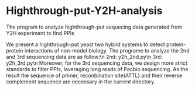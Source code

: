 # Highthrough-put-Y2H-analysis
The program to analyze highthrough-put sequecing data generated from Y2H experiment to find PPIs

We present a highthrough-put yeast two hybird systems to detect protein-protein interactions of non-model biology. The programe to analyze the 2nd and 3rd sequencing data are as follow:\n
2nd: y2h_2nd.py\n
3rd: y2h_3rd.py\n
Moreover, for the 3rd sequencing data, we design more strict standards to filter PPIs, leveraging long reads of Pacbio sequencing. As the result the sequence of primer, reconbination site(ATTL) and their reverse complement sequence are necessary in the current directory.
